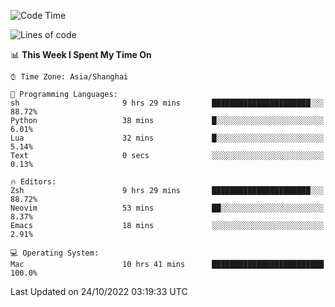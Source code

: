 <!--START_SECTION:waka-->
![Code Time](http://img.shields.io/badge/Code%20Time-932%20hrs%206%20mins-blue)

![Lines of code](https://img.shields.io/badge/From%20Hello%20World%20I%27ve%20Written-23%20Thousand%20lines%20of%20code-blue)

📊 **This Week I Spent My Time On** 

```text
⌚︎ Time Zone: Asia/Shanghai

💬 Programming Languages: 
sh                       9 hrs 29 mins       ██████████████████████░░░   88.72% 
Python                   38 mins             █░░░░░░░░░░░░░░░░░░░░░░░░   6.01% 
Lua                      32 mins             █░░░░░░░░░░░░░░░░░░░░░░░░   5.14% 
Text                     0 secs              ░░░░░░░░░░░░░░░░░░░░░░░░░   0.13%

🔥 Editors: 
Zsh                      9 hrs 29 mins       ██████████████████████░░░   88.72% 
Neovim                   53 mins             ██░░░░░░░░░░░░░░░░░░░░░░░   8.37% 
Emacs                    18 mins             ░░░░░░░░░░░░░░░░░░░░░░░░░   2.91%

💻 Operating System: 
Mac                      10 hrs 41 mins      █████████████████████████   100.0%

```


 Last Updated on 24/10/2022 03:19:33 UTC
<!--END_SECTION:waka-->

